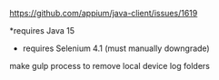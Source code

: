 https://github.com/appium/java-client/issues/1619

*requires Java 15
* requires Selenium 4.1 (must manually downgrade)

make gulp process to remove local device log folders

